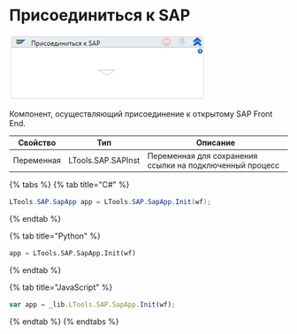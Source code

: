 # Присоединиться к SAP

![](<../../../.gitbook/assets/image (45).png>)

Компонент, осуществляющий присоединение к открытому SAP Front End.

| Свойство   | Тип                | Описание                                                 |
| ---------- | ------------------ | -------------------------------------------------------- |
| Переменная | LTools.SAP.SAPInst | Переменная для сохранения ссылки на подключенный процесс |

{% tabs %}
{% tab title="C#" %}
```csharp
LTools.SAP.SapApp app = LTools.SAP.SapApp.Init(wf);
```
{% endtab %}

{% tab title="Python" %}
```python
app = LTools.SAP.SapApp.Init(wf)
```
{% endtab %}

{% tab title="JavaScript" %}
```javascript
var app = _lib.LTools.SAP.SapApp.Init(wf);
```
{% endtab %}
{% endtabs %}
